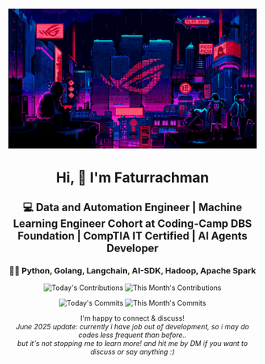<div align="center">
  
  ![Banner GIF](images/desktop-neon-gaming.gif)

  # Hi, 👋 I'm Faturrachman

  ## 💻 Data and Automation Engineer | Machine Learning Engineer Cohort at Coding-Camp DBS Foundation | CompTIA IT Certified | AI Agents Developer

  ### 👩‍💻 Python, Golang, Langchain, AI-SDK, Hadoop, Apache Spark

  <!-- TODAY_CONTRIBUTIONS: 0 -->
  <!-- MONTH_CONTRIBUTIONS: 41 2025-06 -->
  ![Today's Contributions](https://img.shields.io/badge/Today's%20Contributions-0-purple)
  ![This Month's Contributions](https://img.shields.io/badge/This%20Month's%20Contributions-41-orange)

  <!-- TODAY_COMMITS: 0 -->
  <!-- MONTH_COMMITS: 31 2025-06 -->
  ![Today's Commits](https://img.shields.io/badge/Today's%20Commits-0-blue)
  ![This Month's Commits](https://img.shields.io/badge/This%20Month's%20Commits-31-green)
  
  I'm happy to connect & discuss!   
  *June 2025 update: currently i have job out of development, so i may do codes less frequent than before..   
  but it's not stopping me to learn more! and hit me by DM if you want to discuss or say anything :)*
  
  
</div>
